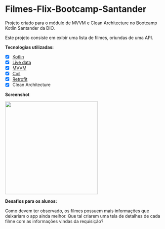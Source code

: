 # Filmes-Flix-Bootcamp-Santander

Projeto criado para o módulo de MVVM e Clean Architecture no Bootcamp Kotlin Santander da DIO.

Este projeto consiste em exibir uma lista de filmes, oriundas de uma API. 

**Tecnologias utilizadas:**

- [x] [Kotlin](https://kotlinlang.org/docs/getting-started.html)
- [x] [Live data](https://developer.android.com/topic/libraries/architecture/livedata?hl=pt-br)
- [x] [MVVM](https://developer.android.com/jetpack/guide?gclid=CjwKCAiAjp6BBhAIEiwAkO9Wut2W9TLNRaql75qE26vP_xRvCfTBlBY5j8RHxc_r6RhC1HFPTprbwRoC32cQAvD_BwE&gclsrc=aw.ds) 
- [x] [Coil](https://coil-kt.github.io/coil/)
- [x] [Retrofit](https://square.github.io/retrofit/)
- [x] Clean Architecture

**Screenshot**
<p float="left">
  <img src="https://github.com/natanfelipe/FilmesFlix/blob/aula_4_codificacao/filmes_flix.png?raw=true" width="300" />
</p>

**Desafios para os alunos:**

Como devem ter observado, os filmes possuem mais informações que deixariam o app ainda melhor. Que tal criarem uma tela de detalhes de cada filme com as informações vindas da requisição? 

